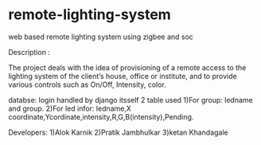 # remote-lighting-system
web based remote lighting system using zigbee and soc

Description :

The project deals with the idea of provisioning of a remote access to the lighting system of the client’s house, office or institute, and to provide various controls such as On/Off, Intensity, color.

databse:
login handled by django itsself
2 table used
1)For group: ledname and group.
2)For led infor: ledname,X coordinate,Ycordinate,intensity,R,G,B(intensity),Pending.


Developers:
1)Alok Karnik
2)Pratik Jambhulkar
3)ketan Khandagale



